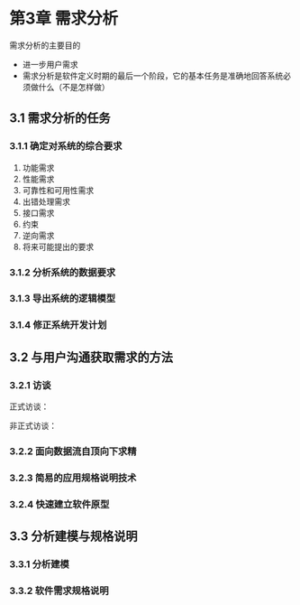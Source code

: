 # 第3章 需求分析

需求分析的主要目的

* 进一步用户需求
* 需求分析是软件定义时期的最后一个阶段，它的基本任务是准确地回答系统必须做什么（不是怎样做）



## 3.1 需求分析的任务

### 3.1.1 确定对系统的综合要求

1. 功能需求
2. 性能需求
3. 可靠性和可用性需求
4. 出错处理需求
5. 接口需求
6. 约束
7. 逆向需求
8. 将来可能提出的要求

### 3.1.2 分析系统的数据要求

### 3.1.3 导出系统的逻辑模型

### 3.1.4 修正系统开发计划

## 3.2 与用户沟通获取需求的方法

### 3.2.1 访谈

正式访谈：

非正式访谈：

### 3.2.2 面向数据流自顶向下求精



### 3.2.3 简易的应用规格说明技术



### 3.2.4 快速建立软件原型



## 3.3 分析建模与规格说明

### 3.3.1 分析建模



### 3.3.2 软件需求规格说明

